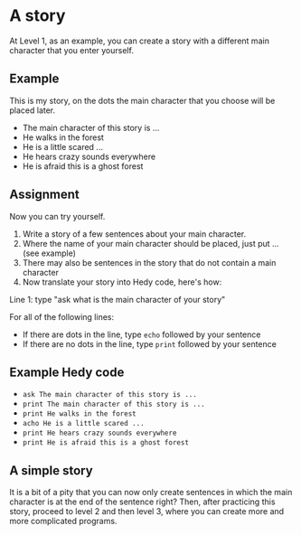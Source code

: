 # A story

At Level 1, as an example, you can create a story with a different main character that you enter yourself.

## Example
This is my story, on the dots the main character that you choose will be placed later.

* The main character of this story is ...
* He walks in the forest
* He is a little scared ...
* He hears crazy sounds everywhere
* He is afraid this is a ghost forest

## Assignment

Now you can try yourself.

1. Write a story of a few sentences about your main character.
2. Where the name of your main character should be placed, just put ... (see example)
3. There may also be sentences in the story that do not contain a main character
4. Now translate your story into Hedy code, here's how:

Line 1: type "ask what is the main character of your story"

For all of the following lines:

* If there are dots in the line, type `echo` followed by your sentence
* If there are no dots in the line, type `print` followed by your sentence

## Example Hedy code

* `ask The main character of this story is ...`
* `print The main character of this story is ...`
* `print He walks in the forest`
* `acho He is a little scared ...`
* `print He hears crazy sounds everywhere`
* `print He is afraid this is a ghost forest`


## A simple story
It is a bit of a pity that you can now only create sentences in which the main character is at the end of the sentence right?
Then, after practicing this story, proceed to level 2 and then level 3, where you can create more and more complicated programs.
